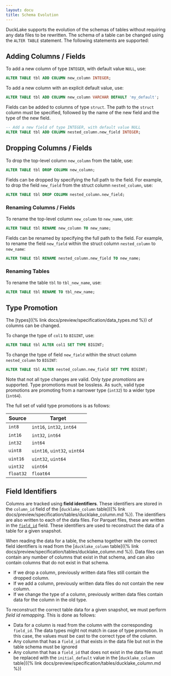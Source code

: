 ```yaml
---
layout: docu
title: Schema Evolution
---
```


DuckLake supports the evolution of the schemas of tables without requiring any data files to be rewritten. The schema of a table can be changed using the `ALTER TABLE` statement. The following statements are supported:

## Adding Columns / Fields

To add a new column of type `INTEGER`, with default value `NULL`, use:

```sql
ALTER TABLE tbl ADD COLUMN new_column INTEGER;
```

To add a new column with an explicit default value, use:

```sql
ALTER TABLE tbl ADD COLUMN new_column VARCHAR DEFAULT 'my_default';
```

Fields can be added to columns of type `struct`. The path to the `struct` column must be specified, followed by the name of the new field and the type of the new field.

```sql
-- Add a new field of type INTEGER, with default value NULL
ALTER TABLE tbl ADD COLUMN nested_column.new_field INTEGER;
```

## Dropping Columns / Fields

To drop the top-level column `new_column` from the table, use:

```sql
ALTER TABLE tbl DROP COLUMN new_column;
```

Fields can be dropped by specifying the full path to the field.
For example, to drop the field `new_field` from the struct column `nested_column`, use:

```sql
ALTER TABLE tbl DROP COLUMN nested_column.new_field;
```

### Renaming Columns / Fields

To rename the top-level column `new_column` to `new_name`, use:

```sql
ALTER TABLE tbl RENAME new_column TO new_name;
```

Fields can be renamed by specifying the full path to the field.
For example, to rename the field `new_field` within the struct column `nested_column` to `new_name`:

```sql
ALTER TABLE tbl RENAME nested_column.new_field TO new_name;
```

### Renaming Tables

To rename the table `tbl` to `tbl_new_name`, use:

```sql
ALTER TABLE tbl RENAME TO tbl_new_name;
```

## Type Promotion

The [types]({% link docs/preview/specification/data_types.md %}) of columns can be changed.

To change the type of `col1` to `BIGINT`, use:

```sql
ALTER TABLE tbl ALTER col1 SET TYPE BIGINT;
```

To change the type of field `new_field` within the struct column `nested_column` to `BIGINT`:

```sql
ALTER TABLE tbl ALTER nested_column.new_field SET TYPE BIGINT;
```

Note that not all type changes are valid. Only _type promotions_ are supported.
Type promotions must be lossless. As such, valid type promotions are promoting from a narrower type (`int32`) to a wider type (`int64`).

The full set of valid type promotions is as follows:

| Source    | Target                       |
| --------- | ---------------------------- |
| `int8`    | `int16`, `int32`, `int64`    |
| `int16`   | `int32`, `int64`             |
| `int32`   | `int64`                      |
| `uint8`   | `uint16`, `uint32`, `uint64` |
| `uint16`  | `uint32`, `uint64`           |
| `uint32`  | `uint64`                     |
| `float32` | `float64`                    |

## Field Identifiers

Columns are tracked using **field identifiers**. These identifiers are stored in the `column_id` field of the [`ducklake_column` table]({% link docs/preview/specification/tables/ducklake_column.md %}).
The identifiers are also written to each of the data files.
For Parquet files, these are written in the [`field_id`](https://github.com/apache/parquet-format/blob/f1fd3b9171aec7a7f0106e0203caef88d17dda82/src/main/thrift/parquet.thrift#L550) field.
These identifiers are used to reconstruct the data of a table for a given snapshot.

When reading the data for a table, the schema together with the correct field identifiers is read from the [`ducklake_column` table]({% link docs/preview/specification/tables/ducklake_column.md %}).
Data files can contain any number of columns that exist in that schema, and can also contain columns that do not exist in that schema.

- If we drop a column, previously written data files still contain the dropped column.
- If we add a column, previously written data files do not contain the new column.
- If we change the type of a column, previously written data files contain data for the column in the old type.

To reconstruct the correct table data for a given snapshot, we must perform _field id remapping_. This is done as follows:

- Data for a column is read from the column with the corresponding `field_id`. The data types might not match in case of type promotion. In this case, the values must be cast to the correct type of the column.
- Any column that has a `field_id` that exists in the data file but not in the table schema must be ignored
- Any column that has a `field_id` that does not exist in the data file must be replaced with the `initial_default` value in the [`ducklake_column` table]({% link docs/preview/specification/tables/ducklake_column.md %})
